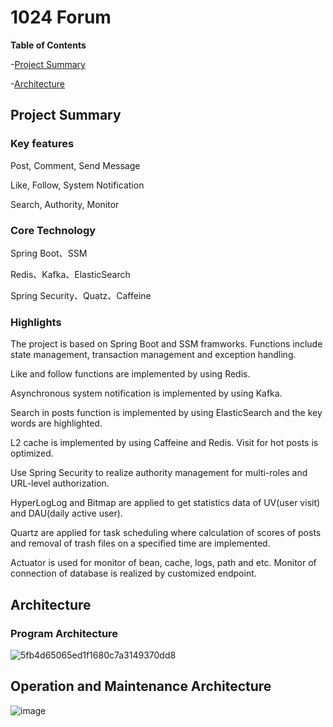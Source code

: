 # 1024 Forum

**Table of Contents**

-[Project Summary](#Project-Summary)

-[Architecture](#Architecture)

## Project Summary

### Key features

  Post, Comment, Send Message
    
  Like, Follow, System Notification
  
  Search, Authority, Monitor 
 
### Core Technology

  Spring Boot、SSM
   
  Redis、Kafka、ElasticSearch
  
  Spring Security、Quatz、Caffeine
  
### Highlights
  
  The project is based on Spring Boot and SSM framworks. Functions include state management, transaction management and exception handling.
 
  Like and follow functions are implemented by using Redis.
  
  Asynchronous system notification is implemented by using Kafka.
  
  Search in posts function is implemented by using ElasticSearch and the key words are highlighted.
  
  L2 cache is implemented by using Caffeine and Redis. Visit for hot posts is optimized. 

  Use Spring Security to realize authority management for multi-roles and URL-level authorization.
   
  HyperLogLog and Bitmap are applied to get statistics data of UV(user visit) and DAU(daily active user).
  
  Quartz are applied for task scheduling where calculation of scores of posts and removal of trash files on a specified time are implemented.
  
  Actuator is used for monitor of bean, cache, logs, path and etc. Monitor of connection of database is realized by customized endpoint. 

## Architecture

### Program Architecture

![5fb4d65065ed1f1680c7a3149370dd8](https://user-images.githubusercontent.com/81521033/182968805-35a4c837-c644-4c9f-9234-b41deefd168f.jpg)

## Operation and Maintenance Architecture

![image](https://user-images.githubusercontent.com/81521033/182974581-59e6cd1e-51ec-4c1f-b807-0231e440694a.png)




